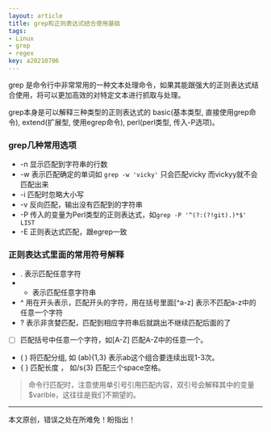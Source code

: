 ```yaml
---
layout: article
title: grep和正则表达式结合使用基础
tags: 
- Linux
- grep
- regex
key: a20210706
---
```


grep 是命令行中非常常用的一种文本处理命令，如果其能跟强大的正则表达式结合使用，将可以更加高效的对特定文本进行抓取与处理。

<!--more-->

grep本身是可以解释三种类型的正则表达式的 basic(基本类型, 直接使用grep命令),  extend(扩展型, 使用egrep命令), perl(perl类型, 传入-P选项)。

### grep几种常用选项
* -n 显示匹配到字符串的行数
* -w 表示匹配确定的单词如  `grep -w 'vicky'` 只会匹配vicky 而vickyy就不会匹配出来
* -i  匹配时忽略大小写
* -v 反向匹配，输出没有匹配到的字符串
* -P  传入的变量为Perl类型的正则表达式，如`grep -P '^(?:(?!git).)*$' LIST`
* -E 正则表达式匹配，跟egrep一致

### 正则表达式里面的常用符号解释
* .  表示匹配任意字符
* * 表示匹配任意字符串
* ^ 用在开头表示，匹配开头的字符，用在括号里面[^a-z] 表示不匹配a-z中的任意一个字符
* ? 表示非贪婪匹配，匹配到相应字符串后就跳出不继续匹配后面的了
* [ ] 匹配括号中任意一个字符，如[A-Z] 匹配A-Z中的任意一个。
* ( ) 将匹配分组, 如 (ab){1,3} 表示ab这个组合要连续出现1-3次。
* { } 匹配长度 ， 如/s{3} 匹配三个space空格。

> 命令行匹配时，注意使用单引号引用匹配内容，双引号会解释其中的变量$varible，这往往是我们不期望的。

---
本文原创，错误之处在所难免！盼指出！
